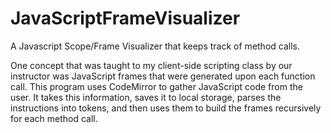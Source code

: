 # JavaScriptFrameVisualizer
A Javascript Scope/Frame Visualizer that keeps track of method calls.

One concept that was taught to my client-side scripting class by our instructor was JavaScript frames that were generated upon each function call. This program uses CodeMirror to gather JavaScript code from the user. It takes this information, saves it to local storage, parses the instructions into tokens, and then uses them to build the frames recursively for each method call.
